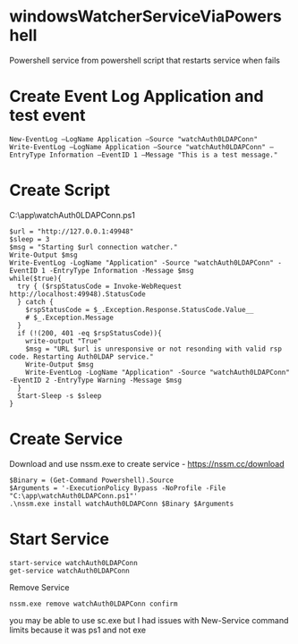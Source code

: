 # windowsWatcherServiceViaPowershell
Powershell service from powershell script that restarts service when fails

# Create Event Log Application and test event
```
New-EventLog –LogName Application –Source "watchAuth0LDAPConn"
Write-EventLog –LogName Application –Source "watchAuth0LDAPConn" –EntryType Information –EventID 1 –Message "This is a test message."
```

# Create Script
C:\app\watchAuth0LDAPConn.ps1
```
$url = "http://127.0.0.1:49948"
$sleep = 3
$msg = "Starting $url connection watcher."
Write-Output $msg
Write-EventLog -LogName "Application" -Source "watchAuth0LDAPConn" -EventID 1 -EntryType Information -Message $msg
while($true){
  try { ($rspStatusCode = Invoke-WebRequest http://localhost:49948).StatusCode
  } catch {
    $rspStatusCode = $_.Exception.Response.StatusCode.Value__
    # $_.Exception.Message
  }
  if (!(200, 401 -eq $rspStatusCode)){
    write-output "True"
    $msg = "URL $url is unresponsive or not resonding with valid rsp code. Restarting Auth0LDAP service."
    Write-Output $msg
    Write-EventLog -LogName "Application" -Source "watchAuth0LDAPConn" -EventID 2 -EntryType Warning -Message $msg
  }
  Start-Sleep -s $sleep
}
```

# Create Service

Download and use nssm.exe to create service - https://nssm.cc/download
```
$Binary = (Get-Command Powershell).Source
$Arguments = '-ExecutionPolicy Bypass -NoProfile -File "C:\app\watchAuth0LDAPConn.ps1"'
.\nssm.exe install watchAuth0LDAPConn $Binary $Arguments
```

# Start Service
```
start-service watchAuth0LDAPConn
get-service watchAuth0LDAPConn
```

Remove Service
```
nssm.exe remove watchAuth0LDAPConn confirm
```




you may be able to use sc.exe but I had issues with New-Service command limits because it was ps1 and not exe

